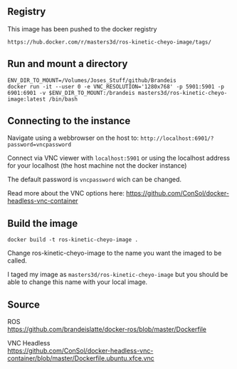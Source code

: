 
## Registry

This image has been pushed to the docker registry

```
https://hub.docker.com/r/masters3d/ros-kinetic-cheyo-image/tags/
```

## Run and mount a directory
```
ENV_DIR_TO_MOUNT=/Volumes/Joses_Stuff/github/Brandeis
docker run -it --user 0 -e VNC_RESOLUTION='1280x768' -p 5901:5901 -p 6901:6901 -v $ENV_DIR_TO_MOUNT:/brandeis masters3d/ros-kinetic-cheyo-image:latest /bin/bash
```
## Connecting to the instance

Navigate using a webbrowser on the host to: `http://localhost:6901/?password=vncpassword`

Connect via VNC viewer with  ```localhost:5901``` or using the localhost address for your localhost (the host machine not the docker instance)

The default password is `vncpassword` wich can be changed. 

Read more about the VNC options here: https://github.com/ConSol/docker-headless-vnc-container 


## Build the image
`docker build -t ros-kinetic-cheyo-image .`

Change ros-kinetic-cheyo-image to the name you want the imaged to be called. 

I taged my image as `masters3d/ros-kinetic-cheyo-image` but you should be able to change this name with your local image. 

## Source 

ROS  
https://github.com/brandeislatte/docker-ros/blob/master/Dockerfile

VNC Headless  
https://github.com/ConSol/docker-headless-vnc-container/blob/master/Dockerfile.ubuntu.xfce.vnc




